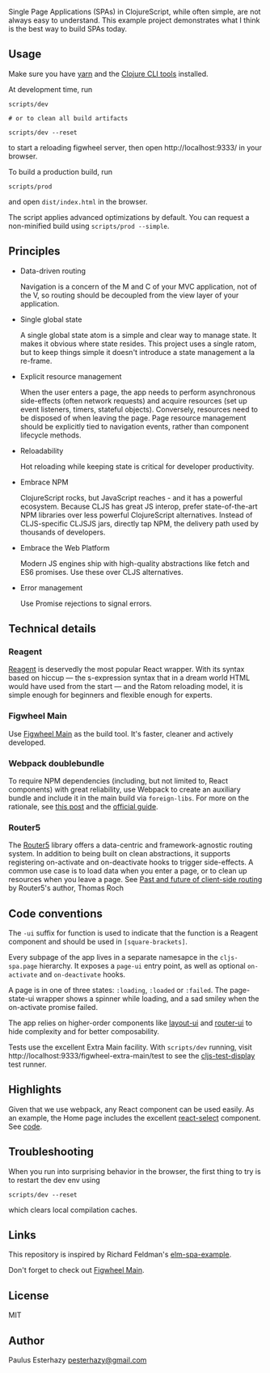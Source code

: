 Single Page Applications (SPAs) in ClojureScript, while often simple, are not always easy to understand. This example project demonstrates what I think is the best way to build SPAs today.

## Usage

Make sure you have [yarn](https://yarnpkg.com/en/docs/install) and the [Clojure CLI tools](https://clojure.org/guides/getting_started) installed.

At development time, run

```
scripts/dev

# or to clean all build artifacts

scripts/dev --reset
```

to start a reloading figwheel server, then open http://localhost:9333/ in your browser.

To build a production build, run

```
scripts/prod
```

and open `dist/index.html` in the browser.

The script applies advanced optimizations by default. You can request a non-minified build using `scripts/prod --simple`.


## Principles

- Data-driven routing

  Navigation is a concern of the M and C of your MVC application, not of the V, so routing should be decoupled from the view layer of your application.

- Single global state

  A single global state atom is a simple and clear way to manage state. It makes it obvious where state resides. This project uses a single ratom, but to keep things simple it doesn't introduce a state management a la re-frame.

- Explicit resource management

  When the user enters a page, the app needs to perform asynchronous side-effects (often network requests) and acquire resources (set up event listeners, timers, stateful objects). Conversely, resources need to be disposed of when leaving the page. Page resource management should be explicitly tied to navigation events, rather than component lifecycle methods.

- Reloadability

  Hot reloading while keeping state is critical for developer productivity.

- Embrace NPM

  ClojureScript rocks, but JavaScript reaches - and it has a powerful ecosystem. Because CLJS has great JS interop, prefer state-of-the-art NPM libraries over less powerful ClojureScript alternatives. Instead of CLJS-specific CLJSJS jars, directly tap NPM, the delivery path used by thousands of developers.

- Embrace the Web Platform

  Modern JS engines ship with high-quality abstractions like fetch and ES6 promises. Use these over CLJS alternatives.

- Error management

  Use Promise rejections to signal errors.

## Technical details

### Reagent

[Reagent](https://cljdoc.xyz/d/reagent/reagent/0.8.1/doc/documentation-index) is deservedly the most popular React wrapper. With its syntax based on hiccup — the s-expression syntax that in a dream world HTML would have used from the start — and the Ratom reloading model, it is simple enough for beginners and flexible enough for experts.

### Figwheel Main

Use [Figwheel Main](https://figwheel.org/) as the build tool. It's faster, cleaner and actively developed.

### Webpack doublebundle

To require NPM dependencies (including, but not limited to, React components) with great reliability, use Webpack to create an auxiliary bundle and include it in the main build via `foreign-libs`. For more on the rationale, see [this post](https://github.com/pesterhazy/presumably/blob/master/posts/double-bundle.md) and the [official guide](https://clojurescript.org/guides/webpack).

### Router5

The [Router5](https://github.com/router5/router5) library offers a data-centric and framework-agnostic routing system. In addition to being built on clean abstractions, it supports registering on-activate and on-deactivate hooks to trigger side-effects. A common use case is to load data when you enter a page, or to clean up resources when you leave a page. See [Past and future of client-side routing](https://www.youtube.com/watch?v=hblXdstrAg0) by Router5's author, Thomas Roch

## Code conventions

The `-ui` suffix for function is used to indicate that the function is a Reagent component and should be used in `[square-brackets]`.

Every subpage of the app lives in a separate namesapce in the `cljs-spa.page` hierarchy. It exposes a `page-ui` entry point, as well as optional `on-activate` and `on-deactivate` hooks.

A page is in one of three states: `:loading`, `:loaded` or `:failed`. The page-state-ui wrapper shows a spinner while loading, and a sad smiley when the on-activate promise failed.

The app relies on higher-order components like [layout-ui](https://github.com/pesterhazy/cljs-spa-example/blob/master/src/cljs_spa/layout.cljs#L36) and [router-ui](https://github.com/pesterhazy/cljs-spa-example/blob/master/src/cljs_spa/router.cljs#L47) to hide complexity and for better composability.

Tests use the excellent Extra Main facility. With `scripts/dev` running, visit http://localhost:9333/figwheel-extra-main/test to see the [cljs-test-display](https://github.com/bhauman/cljs-test-display) test runner.


## Highlights

Given that we use webpack, any React component can be used easily. As an example, the Home page includes the excellent [react-select](https://github.com/JedWatson/react-select) component. See [code](src/cljs_spa/page/home.cljs).

## Troubleshooting

When you run into surprising behavior in the browser, the first thing to try is to restart the dev env using

```
scripts/dev --reset
```

which clears local compilation caches.

## Links

This repository is inspired by Richard Feldman's [elm-spa-example](https://github.com/rtfeldman/elm-spa-example/).

Don't forget to check out [Figwheel Main](https://figwheel.org/).

## License

MIT

## Author

Paulus Esterhazy <pesterhazy@gmail.com>

